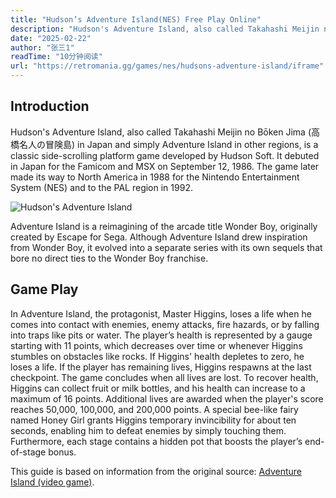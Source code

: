 ```yaml
---
title: "Hudson’s Adventure Island(NES) Free Play Online"
description: "Hudson's Adventure Island, also called Takahashi Meijin no Bōken Jima (高橋名人の冒険島) in Japan and simply Adventure Island in other regions, is a classic side-scrolling platform game developed by Hudson Soft. It debuted in Japan for the Famicom and MSX on September 12, 1986"
date: "2025-02-22"
author: "张三1"
readTime: "10分钟阅读"
url: "https://retromania.gg/games/nes/hudsons-adventure-island/iframe"
---
```


## Introduction

Hudson's Adventure Island, also called Takahashi Meijin no Bōken Jima (高橋名人の冒険島) in Japan and simply Adventure Island in other regions, is a classic side-scrolling platform game developed by Hudson Soft. It debuted in Japan for the Famicom and MSX on September 12, 1986. The game later made its way to North America in 1988 for the Nintendo Entertainment System (NES) and to the PAL region in 1992.

![Hudson's Adventure Island](/images/maoxiandao.jpg)

Adventure Island is a reimagining of the arcade title Wonder Boy, originally created by Escape for Sega. Although Adventure Island drew inspiration from Wonder Boy, it evolved into a separate series with its own sequels that bore no direct ties to the Wonder Boy franchise.

## Game Play

In Adventure Island, the protagonist, Master Higgins, loses a life when he comes into contact with enemies, enemy attacks, fire hazards, or by falling into traps like pits or water. The player’s health is represented by a gauge starting with 11 points, which decreases over time or whenever Higgins stumbles on obstacles like rocks. If Higgins' health depletes to zero, he loses a life. If the player has remaining lives, Higgins respawns at the last checkpoint. The game concludes when all lives are lost. To recover health, Higgins can collect fruit or milk bottles, and his health can increase to a maximum of 16 points. Additional lives are awarded when the player's score reaches 50,000, 100,000, and 200,000 points. A special bee-like fairy named Honey Girl grants Higgins temporary invincibility for about ten seconds, enabling him to defeat enemies by simply touching them. Furthermore, each stage contains a hidden pot that boosts the player’s end-of-stage bonus.

This guide is based on information from the original source: [Adventure Island (video game)](https://en.wikipedia.org/wiki/Adventure_Island_(video_game)).